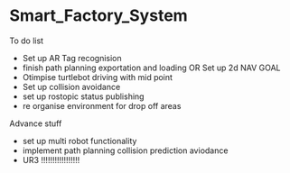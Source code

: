 # Smart_Factory_System



To do list
- Set up AR Tag recognision
- finish path planning exportation and loading OR Set up 2d NAV GOAL
- Otimpise turtlebot driving with mid point
- Set up collision avoidance
- set up rostopic status publishing
- re organise environment for drop off areas

Advance stuff
- set up multi robot functionality
- implement path planning collision prediction aviodance
- UR3 !!!!!!!!!!!!!!!!!

